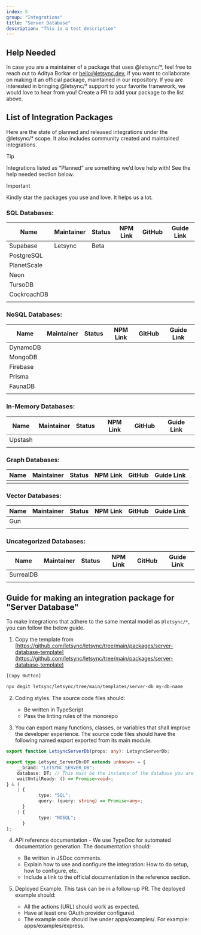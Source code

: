 ```yaml
---
index: 5
group: "Integrations"
title: "Server Database"
description: "This is a test description"
---
```


## Help Needed

In case you are a maintainer of a package that uses @letsync/\*, feel free to reach out to Aditya Borkar or hello@letsync.dev, if you want to collaborate on making it an official package, maintained in our repository. If you are interested in bringing @letsync/\* support to your favorite framework, we would love to hear from you! Create a PR to add your package to the list above.

## List of Integration Packages

Here are the state of planned and released integrations under the @letsync/\* scope. It also includes community created and maintained integrations.

> [!TIP]
> Integrations listed as “Planned” are something we’d love help with! See the help needed section below.

> [!IMPORTANT]
> Kindly star the packages you use and love. It helps us a lot.

### SQL Databases:

| Name        | Maintainer | Status | NPM Link | GitHub | Guide Link |
| ----------- | ---------- | ------ | -------- | ------ | ---------- |
| Supabase    | Letsync    | Beta   |          |        |            |
| PostgreSQL  |            |        |          |        |            |
| PlanetScale |            |        |          |        |            |
| Neon        |            |        |          |        |            |
| TursoDB     |            |        |          |        |            |
| CockroachDB |            |        |          |        |            |
|             |            |        |          |        |            |

### NoSQL Databases:

| Name     | Maintainer | Status | NPM Link | GitHub | Guide Link |
| -------- | ---------- | ------ | -------- | ------ | ---------- |
| DynamoDB |            |        |          |        |            |
| MongoDB  |            |        |          |        |            |
| Firebase |            |        |          |        |            |
| Prisma   |            |        |          |        |            |
| FaunaDB  |            |        |          |        |            |
|          |            |        |          |        |            |

### In-Memory Databases:

| Name    | Maintainer | Status | NPM Link | GitHub | Guide Link |
| ------- | ---------- | ------ | -------- | ------ | ---------- |
| Upstash |            |        |          |        |            |
|         |            |        |          |        |            |

### Graph Databases:

| Name | Maintainer | Status | NPM Link | GitHub | Guide Link |
| ---- | ---------- | ------ | -------- | ------ | ---------- |
|      |            |        |          |        |            |

### Vector Databases:

| Name | Maintainer | Status | NPM Link | GitHub | Guide Link |
| ---- | ---------- | ------ | -------- | ------ | ---------- |
| Gun  |            |        |          |        |            |
|      |            |        |          |        |            |

### Uncategorized Databases:

| Name      | Maintainer | Status | NPM Link | GitHub | Guide Link |
| --------- | ---------- | ------ | -------- | ------ | ---------- |
| SurrealDB |            |        |          |        |            |
|           |            |        |          |        |            |

## Guide for making an integration package for "Server Database"

To make integrations that adhere to the same mental model as `@letsync/*`, you can follow the below guide.

1. Copy the template from [https://github.com/letsync/letsync/tree/main/packages/server-database-template](https://github.com/letsync/letsync/tree/main/packages/server-database-template)

```bash
[Copy Button]

npx degit letsync/letsync/tree/main/templates/server-db my-db-name
```

2. Coding styles. The source code files should:

   - Be written in TypeScript
   - Pass the linting rules of the monorepo

3. You can export many functions, classes, or variables that shall improve the developer experience. The source code files should have the following named export exported from its main module.

```ts
export function LetsyncServerDb(props: any): LetsyncServerDb;

export type Letsync_ServerDb<DT extends unknown> = {
	__brand: "LETSYNC_SERVER_DB";
	database: DT; // This must be the instance of the database you are using
	waitUntilReady: () => Promise<void>;
} & (
	| {
			type: "SQL";
			query: (query: string) => Promise<any>;
	  }
	| {
			type: "NOSQL";
	  }
);
```

4. API reference documentation - We use TypeDoc for automated documentation generation. The documentation should:

   - Be written in JSDoc comments.
   - Explain how to use and configure the integration: How to do setup, how to configure, etc.
   - Include a link to the official documentation in the reference section.

5. Deployed Example. This task can be in a follow-up PR. The deployed example should:

   - All the actions (URL) should work as expected.
   - Have at least one OAuth provider configured.
   - The example code should live under apps/examples/<framework-name>. For example: apps/examples/express.
